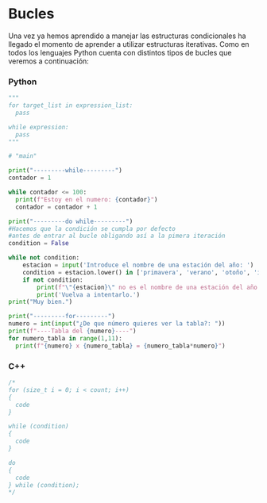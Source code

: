 # Bucles

Una vez ya hemos aprendido a manejar las estructuras condicionales ha llegado el momento de aprender a utilizar estructuras iterativas. Como en todos los lenguajes Python cuenta con distintos tipos de bucles que veremos a continuación:

### Python

```python
"""
for target_list in expression_list:
  pass

while expression:
  pass
"""

# "main"

print("---------while---------")
contador = 1

while contador <= 100:
  print(f"Estoy en el numero: {contador}")
  contador = contador + 1

print("---------do while---------")
#Hacemos que la condición se cumpla por defecto
#antes de entrar al bucle obligando así a la pimera iteración
condition = False

while not condition:
    estacion = input('Introduce el nombre de una estación del año: ')
    condition = estacion.lower() in ['primavera', 'verano', 'otoño', 'invierno']
    if not condition:
        print(f"\"{estacion}\" no es el nombre de una estación del año.")
        print('Vuelva a intentarlo.')
print("Muy bien.")

print("---------for---------")
numero = int(input("¿De que número quieres ver la tabla?: "))
print(f"----Tabla del {numero}----")
for numero_tabla in range(1,11):
  print(f"{numero} x {numero_tabla} = {numero_tabla*numero}")
```

### C++

```cpp
/*
for (size_t i = 0; i < count; i++)
{
  code
}

while (condition)
{
  code
}

do
{
  code
} while (condition);
*/
```
